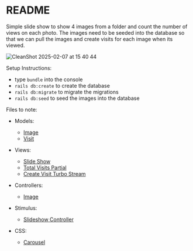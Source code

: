 # README
Simple slide show to show 4 images from a folder and count the number of views on each photo.
The images need to be seeded into the database so that we can pull the images and create visits for each image when its viewed.

![CleanShot 2025-02-07 at 15 40 44](https://github.com/user-attachments/assets/88c50dde-cb40-46d0-af63-1003b563d499)


Setup Instructions:

* type `bundle` into the console
* `rails db:create` to create the database
* `rails db:migrate` to migrate the migrations
* `rails db:seed` to seed the images into the database

Files to note:

  - Models:
    * [Image](app/models/image.rb)
    * [Visit](app/models/visit.rb)

  - Views:
    * [Slide Show](app/views/images/index.html.erb)
    * [Total Visits Partial](app/views/images/_visit_counts.html.erb)
    * [Create Visit Turbo Stream](app/views/images/create_visit.turbo_stream.erb)

  - Controllers:
    * [Image](app/controllers/images_controller.rb)

  - Stimulus:
    * [Slideshow Controller](app/javascript/controllers/slideshow_controller.js)

  - CSS:
    * [Carousel](app/assets/stylesheets/carousel.css)
